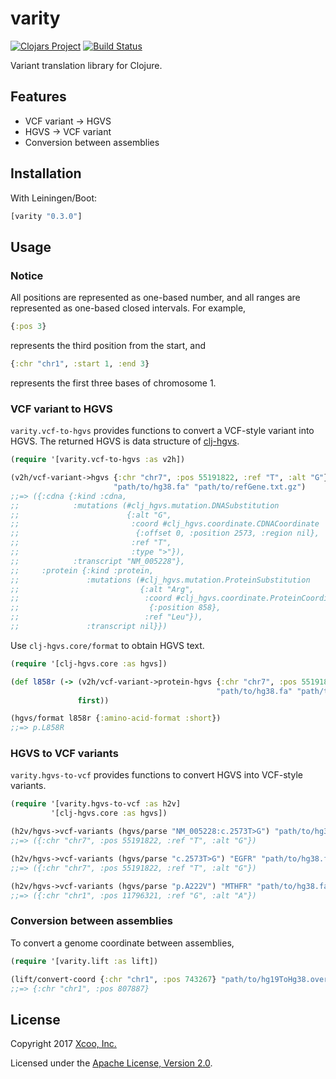 # varity

[![Clojars Project](https://img.shields.io/clojars/v/varity.svg)](https://clojars.org/varity)
[![Build Status](https://travis-ci.org/chrovis/varity.svg?branch=master)](https://travis-ci.org/chrovis/varity)

Variant translation library for Clojure.

## Features

* VCF variant -> HGVS
* HGVS -> VCF variant
* Conversion between assemblies

## Installation

With Leiningen/Boot:

```clojure
[varity "0.3.0"]
```

## Usage

### Notice

All positions are represented as one-based number, and all ranges are
represented as one-based closed intervals. For example,

```clojure
{:pos 3}
```

represents the third position from the start, and

```clojure
{:chr "chr1", :start 1, :end 3}
```

represents the first three bases of chromosome 1.

### VCF variant to HGVS

`varity.vcf-to-hgvs` provides functions to convert a VCF-style variant into HGVS.
The returned HGVS is data structure of [clj-hgvs](https://github.com/chrovis/clj-hgvs).

```clojure
(require '[varity.vcf-to-hgvs :as v2h])

(v2h/vcf-variant->hgvs {:chr "chr7", :pos 55191822, :ref "T", :alt "G"}
                       "path/to/hg38.fa" "path/to/refGene.txt.gz")
;;=> ({:cdna {:kind :cdna,
;;            :mutations (#clj_hgvs.mutation.DNASubstitution
;;                        {:alt "G",
;;                         :coord #clj_hgvs.coordinate.CDNACoordinate
;;                          {:offset 0, :position 2573, :region nil},
;;                         :ref "T",
;;                         :type ">"}),
;;            :transcript "NM_005228"},
;;     :protein {:kind :protein,
;;               :mutations (#clj_hgvs.mutation.ProteinSubstitution
;;                           {:alt "Arg",
;;                            :coord #clj_hgvs.coordinate.ProteinCoordinate
;;                             {:position 858},
;;                            :ref "Leu"}),
;;               :transcript nil}})
```

Use `clj-hgvs.core/format` to obtain HGVS text.

```clojure
(require '[clj-hgvs.core :as hgvs])

(def l858r (-> (v2h/vcf-variant->protein-hgvs {:chr "chr7", :pos 55191822, :ref "T", :alt "G"}
                                              "path/to/hg38.fa" "path/to/refGene.txt.gz")
               first))

(hgvs/format l858r {:amino-acid-format :short})
;;=> p.L858R
```

### HGVS to VCF variants

`varity.hgvs-to-vcf` provides functions to convert HGVS into VCF-style variants.

```clojure
(require '[varity.hgvs-to-vcf :as h2v]
         '[clj-hgvs.core :as hgvs])

(h2v/hgvs->vcf-variants (hgvs/parse "NM_005228:c.2573T>G") "path/to/hg38.fa" "path/to/refGene.txt.gz")
;;=> ({:chr "chr7", :pos 55191822, :ref "T", :alt "G"})

(h2v/hgvs->vcf-variants (hgvs/parse "c.2573T>G") "EGFR" "path/to/hg38.fa" "path/to/refGene.txt.gz")
;;=> ({:chr "chr7", :pos 55191822, :ref "T", :alt "G"})

(h2v/hgvs->vcf-variants (hgvs/parse "p.A222V") "MTHFR" "path/to/hg38.fa" "path/to/refGene.txt.gz")
;;=> ({:chr "chr1", :pos 11796321, :ref "G", :alt "A"})
```

### Conversion between assemblies

To convert a genome coordinate between assemblies,

```clojure
(require '[varity.lift :as lift])

(lift/convert-coord {:chr "chr1", :pos 743267} "path/to/hg19ToHg38.over.chain.gz")
;;=> {:chr "chr1", :pos 807887}
```

## License

Copyright 2017 [Xcoo, Inc.](https://xcoo.jp/)

Licensed under the [Apache License, Version 2.0](http://www.apache.org/licenses/LICENSE-2.0).
